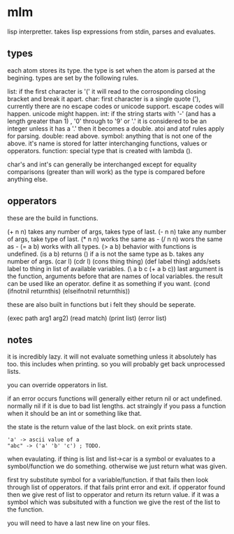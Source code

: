 mlm
===

lisp interpretter.
takes lisp expressions from stdin, parses and evaluates.

types
-----

each atom stores its type. the type is set when the atom is parsed at 
the begining. types are set by the following rules.

list:
	if the first character is '(' it will read to the corrosponding
	closing bracket and break it apart.
char:
	first character is a single quote ('), currently there are no
	escape codes or unicode support. escape codes will happen. 
	unicode might happen.
int:
	if the string starts with '-' (and has a length greater than 1)
	, '0' through to '9' or '.' it is considered to be an integer 
	unless it has a '.' then it becomes a double. atoi and atof rules
	apply for parsing.
double:	
	read above.
symbol:	
	anything that is not one of the above. it's name is stored for
	latter interchanging functions, values or opperators.
function: 
	special type that is created with lambda (\). 

char's and int's can generally be interchanged except for equality comparisons 
(greater than will work) as the type is compared before anything else. 

opperators
----------

these are the build in functions.

(+ n n)
	takes any number of args, takes type of last.
(- n n)
	take any number of args, take type of last.
(* n n)
	works the same as -
(/ n n)
	wors the same as -
(= a b)
	works with all types.
(> a b)
	behavior with functions is undefined.
(is a b)
	returns () if a is not the same type as b. takes any number of args.
(car l)
(cdr l)
(cons thing thing)
(def label thing)
	adds/sets label to thing in list of available variables.
(\ a b c (+ a b c))
	last argument is the function, arguments before that are
	names of local variables. the result can be used like an 
	operator. define it as something if you want.
(cond (ifnotnil returnthis) (elseifnotnil returnthis))

these are also built in functions but i felt they should be seperate.

(exec path arg1 arg2)
(read match)
(print list)
(error list)

notes
-----

it is incredibly lazy. it will not evaluate something unless it absolutely 
has too. this includes when printing. so you will probably get back unprocessed
lists.

you can override opperators in list.

if an error occurs functions will generally either return nil or act undefined.
normally nil if it is due to bad list lengths. act straingly if you pass a 
function when it should be an int or something like that.

the state is the return value of the last block.
on exit prints state.

	'a' -> ascii value of a
	"abc" -> ('a' 'b' 'c') ; TODO.

when evaulating.
if thing is list and list->car is a symbol or evaluates to a symbol/function
we do something. otherwise we just return what was given.

first try substitute symbol for a variable/function. if that fails then 
look through list of opperators. if that fails print error and exit. if 
opperator found then we give rest of list to opperator and return its return 
value. if it was a symbol which was subsituted with a function we give the 
rest of the list to the function.

you will need to have a last new line on your files.